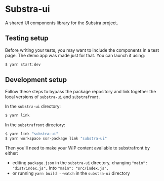 # Substra-ui

A shared UI components library for the Substra project.

## Testing setup

Before writing your tests, you may want to include the components in a test page. The demo app was made just for that. You can launch it using:

```sh
$ yarn start:dev 
```

## Development setup

Follow these steps to bypass the package repository and link together the local versions of `substra-ui` and `substrafront`.

In the `substra-ui` directory: 

```sh
$ yarn link
```

In the `substrafront` directory:

```sh
$ yarn link "substra-ui"
$ yarn workspace ssr-package link "substra-ui"  
```

Then you'll need to make your WIP content available to substrafront by either:
* editing `package.json` in the `substra-ui` directory, changing `"main": "dist/index.js",` into `"main": "src/index.js",`
* or running `yarn build --watch` in the `substra-ui` directory 
